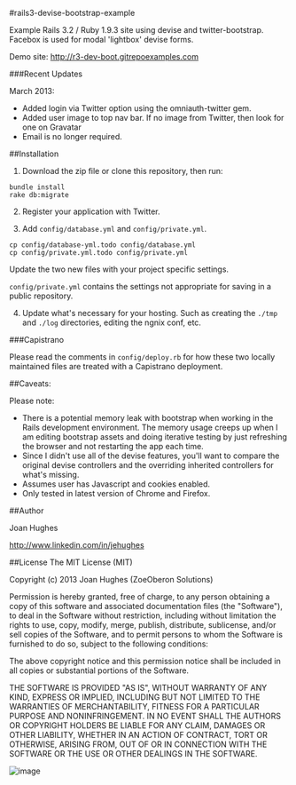 #rails3-devise-bootstrap-example

Example Rails 3.2 / Ruby 1.9.3 site using devise and twitter-bootstrap. Facebox is used for modal 'lightbox' devise forms.

Demo site: <http://r3-dev-boot.gitrepoexamples.com>

###Recent Updates

March 2013:

- Added login via Twitter option using the omniauth-twitter gem.
- Added user image to top nav bar. If no image from Twitter, then look for one on Gravatar
- Email is no longer required.

##Installation

1. Download the zip file or clone this repository, then run:

  ```
  bundle install
  rake db:migrate
  ```

2. Register your application with Twitter. 

3. Add `config/database.yml` and `config/private.yml`.

  ```
  cp config/database-yml.todo config/database.yml
  cp config/private.yml.todo config/private.yml
  ```
  
  Update the two new files with your project specific settings.

  `config/private.yml` contains the settings not appropriate for saving in a public repository.

4. Update what's necessary for your hosting. Such as creating the `./tmp` and `./log` directories, editing the ngnix conf, etc.

###Capistrano

Please read the comments in `config/deploy.rb` for how these two locally maintained files are treated with a Capistrano deployment.

##Caveats:

Please note:

- There is a potential memory leak with bootstrap when working in the Rails development environment. The memory usage creeps up when I am editing bootstrap assets and doing iterative testing by just refreshing the browser and not restarting the app each time.
- Since I didn't use all of the devise features, you'll want to compare the original devise controllers and the overriding inherited controllers for what's missing.
- Assumes user has Javascript and cookies enabled.
- Only tested in latest version of Chrome and Firefox.


##Author

Joan Hughes

http://www.linkedin.com/in/jehughes

##License
The MIT License (MIT)

Copyright (c) 2013 Joan Hughes (ZoeOberon Solutions)

Permission is hereby granted, free of charge, to any person obtaining a copy of this software and associated documentation files (the "Software"), to deal in the Software without restriction, including without limitation the rights to use, copy, modify, merge, publish, distribute, sublicense, and/or sell copies of the Software, and to permit persons to whom the Software is furnished to do so, subject to the following conditions:

The above copyright notice and this permission notice shall be included in all copies or substantial portions of the Software.

THE SOFTWARE IS PROVIDED "AS IS", WITHOUT WARRANTY OF ANY KIND, EXPRESS OR IMPLIED, INCLUDING BUT NOT LIMITED TO THE WARRANTIES OF MERCHANTABILITY, FITNESS FOR A PARTICULAR PURPOSE AND NONINFRINGEMENT. IN NO EVENT SHALL THE AUTHORS OR COPYRIGHT HOLDERS BE LIABLE FOR ANY CLAIM, DAMAGES OR OTHER LIABILITY, WHETHER IN AN ACTION OF CONTRACT, TORT OR OTHERWISE, ARISING FROM, OUT OF OR IN CONNECTION WITH THE SOFTWARE OR THE USE OR OTHER DEALINGS IN THE SOFTWARE.

![image](http://joanswork.com/images/gh_r3dboot_spot.png)

